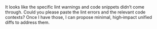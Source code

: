 It looks like the specific lint warnings and code snippets didn’t come through. Could you please paste the lint errors and the relevant code contexts? Once I have those, I can propose minimal, high‑impact unified diffs to address them.